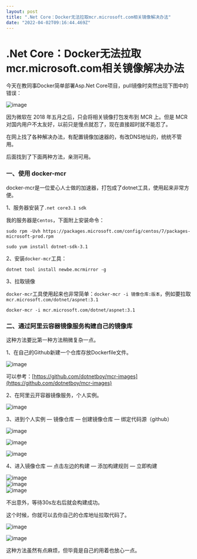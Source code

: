 ```yaml
---
layout: post
title: ".Net Core：Docker无法拉取mcr.microsoft.com相关镜像解决办法"
date: "2022-04-02T09:16:44.469Z"
---
```

.Net Core：Docker无法拉取mcr.microsoft.com相关镜像解决办法
=============================================

今天在教同事Docker简单部署Asp.Net Core项目，pull镜像时突然出现下图中的错误：

![image](https://img2022.cnblogs.com/blog/1539844/202204/1539844-20220401174511807-702820472.png)

因为微软在 2018 年五月之后，只会将相关镜像打包发布到 MCR 上。但是 MCR 对国内用户不太友好，以前只是慢点就忍了，现在直接超时就不能忍了。

在网上找了各种解决办法，有配置镜像加速器的，有改DNS地址的，统统不管用。

后面找到了下面两种方法，亲测可用。

### 一、使用 docker-mcr

docker-mcr是一位爱心人士做的加速器，打包成了dotnet工具，使用起来非常方便。

1、服务器安装了`.net core3.1 sdk`

我的服务器是`Centos`，下面附上安装命令：

    sudo rpm -Uvh https://packages.microsoft.com/config/centos/7/packages-microsoft-prod.rpm
    
    sudo yum install dotnet-sdk-3.1
    

2、安装`docker-mcr`工具：

    dotnet tool install newbe.mcrmirror -g
    

3、拉取镜像

`docker-mcr`工具使用起来也非常简单：`docker-mcr -i 镜像仓库:版本`，例如要拉取 `mcr.microsoft.com/dotnet/aspnet:3.1`

    docker-mcr -i mcr.microsoft.com/dotnet/aspnet:3.1
    

### 二、通过阿里云容器镜像服务构建自己的镜像库

这种方法要比第一种方法稍微复杂一点。

1、在自己的Github新建一个仓库存放Dockerfile文件。

![image](https://img2022.cnblogs.com/blog/1539844/202204/1539844-20220402163751209-523014190.png)

可以参考：[https://github.com/dotnetboy/mcr-images](https://github.com/dotnetboy/mcr-images)

2、在阿里云开容器镜像服务，个人实例。

![image](https://img2022.cnblogs.com/blog/1539844/202204/1539844-20220402164031968-401705282.png)

3、进到个人实例 — 镜像仓库 — 创建镜像仓库 — 绑定代码源（github）

![image](https://img2022.cnblogs.com/blog/1539844/202204/1539844-20220402164227003-806201101.png)

![image](https://img2022.cnblogs.com/blog/1539844/202204/1539844-20220402164246110-447914111.png)

![image](https://img2022.cnblogs.com/blog/1539844/202204/1539844-20220402164324153-899061782.png)

4、进入镜像仓库 — 点击左边的构建 — 添加构建规则 — 立即构建

![image](https://img2022.cnblogs.com/blog/1539844/202204/1539844-20220402164609236-895740922.png)  
![image](https://img2022.cnblogs.com/blog/1539844/202204/1539844-20220402164911569-674154176.png)  
![image](https://img2022.cnblogs.com/blog/1539844/202204/1539844-20220402165813394-2077638863.png)

不出意外，等待30s左右后就会构建成功。

这个时候，你就可以去你自己的仓库地址拉取代码了。

![image](https://img2022.cnblogs.com/blog/1539844/202204/1539844-20220402165956271-356288350.png)

![image](https://img2022.cnblogs.com/blog/1539844/202204/1539844-20220402170109440-1767330149.png)

这种方法虽然有点麻烦，但毕竟是自己的用着也放心一点。